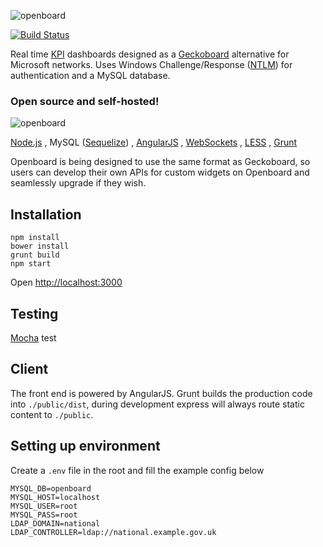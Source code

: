 ![openboard](https://github.com/stunjelly/openboard/blob/develop/docs/img/readme-header.jpg)

[![Build Status](https://img.shields.io/travis/Stunjelly/openboard/develop.svg)](https://travis-ci.org/Stunjelly/openboard)

Real time [KPI](https://en.wikipedia.org/wiki/Performance_indicator) dashboards designed as a [Geckoboard](https://www.geckoboard.com/) alternative for Microsoft networks. 
Uses Windows Challenge/Response ([NTLM](https://en.wikipedia.org/wiki/NT_LAN_Manager)) for authentication and a MySQL database.

### Open source and self-hosted!

![openboard](https://github.com/stunjelly/openboard/blob/develop/docs/img/ss1.png)

[Node.js](https://nodejs.org/en/)
, MySQL ([Sequelize](http://docs.sequelizejs.com/en/latest/))
, [AngularJS](https://angularjs.org/)
, [WebSockets](https://developer.mozilla.org/en-US/docs/Web/API/WebSockets_API)
, [LESS](http://lesscss.org/)
, [Grunt](http://gruntjs.com/)

Openboard is being designed to use the same format as Geckoboard,
so users can develop their own APIs for custom widgets on Openboard and seamlessly upgrade if they wish.

## Installation

```
npm install
bower install
grunt build
npm start
```

Open [http://localhost:3000](http://localhost:3000)

## Testing

[Mocha](https://mochajs.org/) test 

## Client

The front end is powered by AngularJS. Grunt builds the production code into `./public/dist`, during development 
express will always route static content to `./public`.

## Setting up environment

Create a `.env` file in the root and fill the example config below

```
MYSQL_DB=openboard
MYSQL_HOST=localhost
MYSQL_USER=root
MYSQL_PASS=root
LDAP_DOMAIN=national
LDAP_CONTROLLER=ldap://national.example.gov.uk
```
